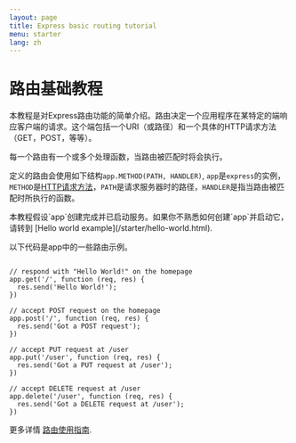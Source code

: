 ```yaml
---
layout: page
title: Express basic routing tutorial
menu: starter
lang: zh
---
```


# 路由基础教程

本教程是对Express路由功能的简单介绍。路由决定一个应用程序在某特定的端响应客户端的请求。这个端包括一个URI（或路径）和一个具体的HTTP请求方法（GET，POST，等等）。

每一个路由有一个或多个处理函数，当路由被匹配时将会执行。

定义的路由会使用如下结构`app.METHOD(PATH, HANDLER)`, `app`是`express`的实例，`METHOD`是[HTTP请求方法](http://en.wikipedia.org/wiki/Hypertext_Transfer_Protocol)，`PATH`是请求服务器时的路径，`HANDLER`是指当路由被匹配时所执行的函数。

<div class="doc-box doc-notice" markdown="1">
本教程假设`app`创建完成并已启动服务。如果你不熟悉如何创建`app`并启动它，请转到 [Hello world example](/starter/hello-world.html).
</div>

以下代码是app中的一些路由示例。

<pre><code class="language-javascript" translate="no">
// respond with "Hello World!" on the homepage
app.get('/', function (req, res) {
  res.send('Hello World!');
})

// accept POST request on the homepage
app.post('/', function (req, res) {
  res.send('Got a POST request');
})

// accept PUT request at /user
app.put('/user', function (req, res) {
  res.send('Got a PUT request at /user');
})

// accept DELETE request at /user
app.delete('/user', function (req, res) {
  res.send('Got a DELETE request at /user');
})
</code></pre>

更多详情 [路由使用指南](/guide/routing.html).
